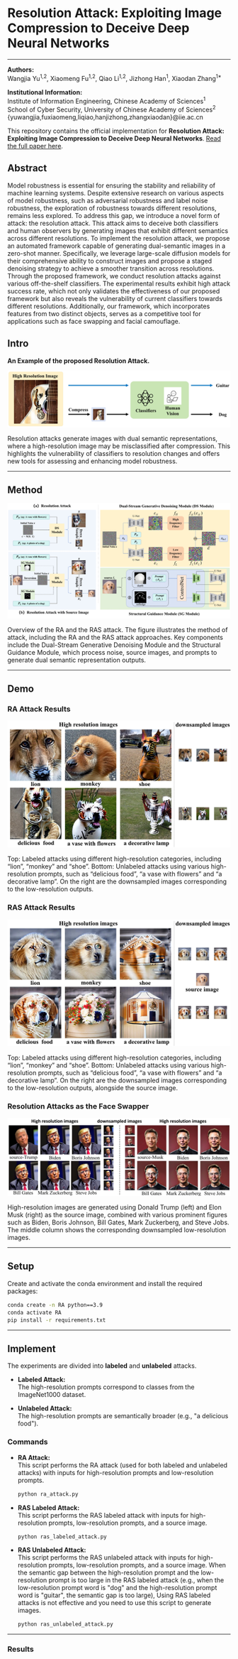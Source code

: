 # Resolution Attack: Exploiting Image Compression to Deceive Deep Neural Networks

---

**Authors:**  
Wangjia Yu<sup>1,2</sup>, Xiaomeng Fu<sup>1,2</sup>, Qiao Li<sup>1,2</sup>, Jizhong Han<sup>1</sup>, Xiaodan Zhang<sup>1*</sup>

**Institutional Information:**  
Institute of Information Engineering, Chinese Academy of Sciences<sup>1</sup>  
School of Cyber Security, University of Chinese Academy of Sciences<sup>2</sup>  
{yuwangjia,fuxiaomeng,liqiao,hanjizhong,zhangxiaodan}@iie.ac.cn

This repository contains the official implementation for **Resolution Attack: Exploiting Image Compression to Deceive Deep Neural Networks**. [Read the full paper here](https://openreview.net/pdf?id=OFukl9Qg8P).

**Abstract**  
---

Model robustness is essential for ensuring the stability and reliability of machine learning systems. Despite extensive research on various aspects of model robustness, such as adversarial robustness and label noise robustness, the exploration of robustness towards different resolutions, remains less explored. To address this gap, we introduce a novel form of attack: the resolution attack. This attack aims to deceive both classifiers and human observers by generating images that exhibit different semantics across different resolutions. To implement the resolution attack, we propose an automated framework capable of generating dual-semantic images in a zero-shot manner. Specifically, we leverage large-scale diffusion models for their comprehensive ability to construct images and propose a staged denoising strategy to achieve a smoother transition across resolutions. Through the proposed framework, we conduct resolution attacks against various off-the-shelf classifiers. The experimental results exhibit high attack success rate, which not only validates the effectiveness of our proposed framework but also reveals the vulnerability of current classifiers towards different resolutions. Additionally, our framework, which incorporates features from two distinct objects, serves as a competitive tool for applications such as face swapping and facial camouflage.

## Intro

**An Example of the proposed Resolution Attack.**

![Intro Image](/Figures/intro1.jpg)

Resolution attacks generate images with dual semantic representations, where a high-resolution image may be misclassified after compression. This highlights the vulnerability of classifiers to resolution changes and offers new tools for assessing and enhancing model robustness.

---

## Method

![Method Overview](/Figures/method.jpg)

Overview of the RA and the RAS attack. The figure illustrates the method of attack, including the RA and the RAS attack approaches. Key components include the Dual-Stream Generative Denoising Module and the Structural Guidance Module, which process noise, source images, and prompts to generate dual semantic representation outputs.

---

## Demo

### RA Attack Results

![RA Attack Result](/Figures/ra.jpg)

Top: Labeled attacks using different high-resolution categories, including “lion”, “monkey” and “shoe”. Bottom: Unlabeled attacks using various high-resolution prompts, such as “delicious food”, “a vase with flowers” and “a decorative lamp”. On the right are the downsampled images corresponding to the low-resolution outputs.

### RAS Attack Results

![RAS Attack Result](/Figures/ras.jpg)

Top: Labeled attacks using different high-resolution categories, including “lion”, “monkey” and “shoe”. Bottom: Unlabeled attacks using various high-resolution prompts, such as “delicious food”, “a vase with flowers” and “a decorative lamp”. On the right are the downsampled images corresponding to the low-resolution outputs, alongside the source image.

### Resolution Attacks as the Face Swapper

![Face Swapper Results](/Figures/nc1.jpg)

High-resolution images are generated using Donald Trump (left) and Elon Musk (right) as the source image, combined with various prominent figures such as Biden, Boris Johnson, Bill Gates, Mark Zuckerberg, and Steve Jobs. The middle column shows the corresponding downsampled low-resolution images.

---

## Setup

Create and activate the conda environment and install the required packages:

```bash
conda create -n RA python==3.9
conda activate RA
pip install -r requirements.txt
```

---

## Implement

The experiments are divided into **labeled** and **unlabeled** attacks.

- **Labeled Attack:**  
  The high-resolution prompts correspond to classes from the ImageNet1000 dataset.

- **Unlabeled Attack:**  
  The high-resolution prompts are semantically broader (e.g., "a delicious food").

### Commands

- **RA Attack:**  
  This script performs the RA attack (used for both labeled and unlabeled attacks) with inputs for high-resolution prompts and low-resolution prompts.
  
  ```bash
  python ra_attack.py

- **RAS Labeled Attack:**  
  This script performs the RAS labeled attack with inputs for high-resolution prompts, low-resolution prompts, and a source image.
  
  ```bash
  python ras_labeled_attack.py

- **RAS Unlabeled Attack:**  
  This script performs the RAS unlabeled attack with inputs for high-resolution prompts, low-resolution prompts, and a source image.
  When the semantic gap between the high-resolution prompt and the low-resolution prompt is too large in the RAS labeled attack (e.g., when the low-resolution prompt word is "dog" and the high-resolution prompt word is "guitar", the semantic gap is too large), Using RAS labeled attacks is not effective and you need to use this script to generate images.
  
  ```bash
  python ras_unlabeled_attack.py

---

### Results
